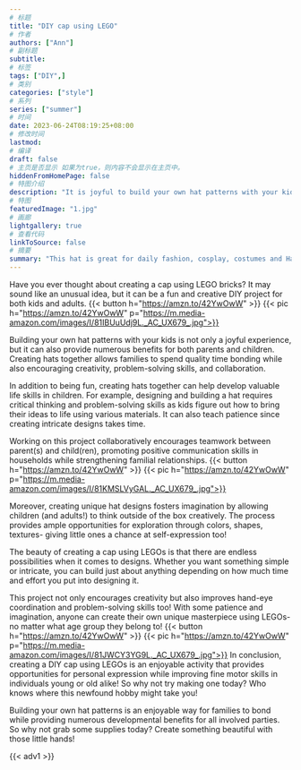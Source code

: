 ```yaml
---
# 标题
title: "DIY cap using LEGO"
# 作者
authors: ["Ann"]
# 副标题
subtitle: 
# 标签
tags: ["DIY",]
# 类别
categories: ["style"]
# 系列
series: ["summer"]
# 时间
date: 2023-06-24T08:19:25+08:00
# 修改时间
lastmod:
# 编译
draft: false
# 主页是否显示 如果为true，则内容不会显示在主页中。
hiddenFromHomePage: false
# 特图介绍
description: "It is joyful to build your own hat patterns with your kids and switch themes as easy as you wish."
# 特图
featuredImage: "1.jpg"
# 画廊
lightgallery: true
# 查看代码
linkToSource: false
# 摘要
summary: "This hat is great for daily fashion, cosplay, costumes and Halloween whimsical wear."
---
```


Have you ever thought about creating a cap using LEGO bricks? It may sound like an unusual idea, but it can be a fun and creative DIY project for both kids and adults.
{{< button h="https://amzn.to/42YwOwW" >}}
{{< pic h="https://amzn.to/42YwOwW" p="https://m.media-amazon.com/images/I/81IBUuUdj9L._AC_UX679_.jpg">}}


Building your own hat patterns with your kids is not only a joyful experience, but it can also provide numerous benefits for both parents and children. Creating hats together allows families to spend quality time bonding while also encouraging creativity, problem-solving skills, and collaboration.

In addition to being fun, creating hats together can help develop valuable life skills in children. For example, designing and building a hat requires critical thinking and problem-solving skills as kids figure out how to bring their ideas to life using various materials. It can also teach patience since creating intricate designs takes time.

Working on this project collaboratively encourages teamwork between parent(s) and child(ren), promoting positive communication skills in households while strengthening familial relationships.
{{< button h="https://amzn.to/42YwOwW" >}}
{{< pic h="https://amzn.to/42YwOwW" p="https://m.media-amazon.com/images/I/81KMSLVyGAL._AC_UX679_.jpg">}}

Moreover, creating unique hat designs fosters imagination by allowing children (and adults!) to think outside of the box creatively. The process provides ample opportunities for exploration through colors, shapes, textures- giving little ones a chance at self-expression too!

The beauty of creating a cap using LEGOs is that there are endless possibilities when it comes to designs. Whether you want something simple or intricate, you can build just about anything depending on how much time and effort you put into designing it.

This project not only encourages creativity but also improves hand-eye coordination and problem-solving skills too! With some patience and imagination, anyone can create their own unique masterpiece using LEGOs- no matter what age group they belong to!
{{< button h="https://amzn.to/42YwOwW" >}}
{{< pic h="https://amzn.to/42YwOwW" p="https://m.media-amazon.com/images/I/81JWCY3YG9L._AC_UX679_.jpg">}}
In conclusion, creating a DIY cap using LEGOs is an enjoyable activity that provides opportunities for personal expression while improving fine motor skills in individuals young or old alike! So why not try making one today? Who knows where this newfound hobby might take you!

Building your own hat patterns is an enjoyable way for families to bond while providing numerous developmental benefits for all involved parties. So why not grab some supplies today? Create something beautiful with those little hands!

{{< adv1 >}}

<script src="//z-na.amazon-adsystem.com/widgets/onejs?MarketPlace=US&adInstanceId=4a2a863a-4286-402c-87ee-40af80e515ed"></script>

<div id="amzn-assoc-ad-4a2a863a-4286-402c-87ee-40af80e515ed"></div><script async src="//z-na.amazon-adsystem.com/widgets/onejs?MarketPlace=US&adInstanceId=4a2a863a-4286-402c-87ee-40af80e515ed"></script>

<script type="text/javascript">
amzn_assoc_tracking_id = "make01e-20";
amzn_assoc_ad_mode = "manual";
amzn_assoc_ad_type = "smart";
amzn_assoc_marketplace = "amazon";
amzn_assoc_region = "US";
amzn_assoc_design = "enhanced_links";
amzn_assoc_asins = "B089SVM2YP";
amzn_assoc_placement = "adunit";
amzn_assoc_linkid = "364d9aa6ded61d79bdd872c497fd8cf3";
</script>
<script src="//z-na.amazon-adsystem.com/widgets/onejs?MarketPlace=US"></script>